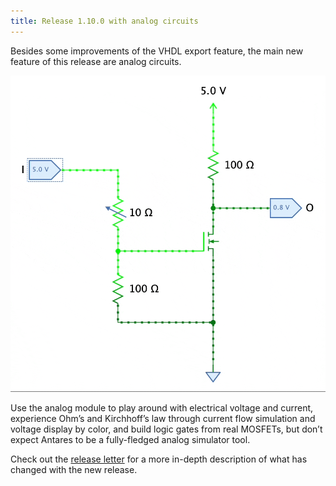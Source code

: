 ```yaml
---
title: Release 1.10.0 with analog circuits
---
```


Besides some improvements of the VHDL export feature, the main new feature of this release are analog circuits.

![Analog](/assets/images/user-manual/circuits/analog/analog.gif)

Use the analog module to play around with electrical voltage and current, experience Ohm’s and Kirchhoff’s law through current flow simulation and voltage display by color, and build logic gates from real MOSFETs, but don’t expect Antares to be a fully-fledged analog simulator tool.

Check out the [release letter](/docs/releases/release-1.10.0/index.html) for a more in-depth description of what has changed with the new release.
